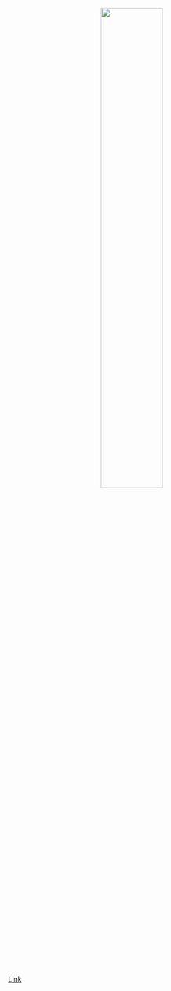 <div align="center">

[<img src="https://img.youtube.com/vi/8wGpV-4QCBY/maxresdefault.jpg" width="50%">](https://youtu.be/8wGpV-4QCBY)

</div>

[Link](https://www.youtube.com/watch?v=8wGpV-4QCBY)
